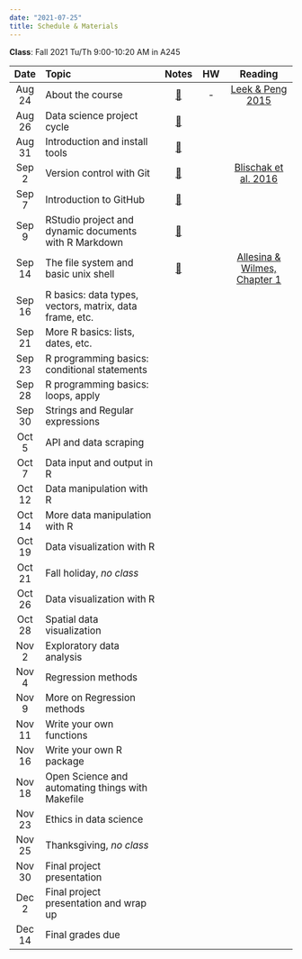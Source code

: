 ```yaml
---
date: "2021-07-25"
title: Schedule & Materials
---
```


**Class**: Fall 2021 Tu/Th 9:00-10:20 AM in A245


<style>
table th:first-of-type {
    width: 11%;
}
table th:nth-of-type(2) {
    width: 45%;
}
table th:nth-of-type(3) {
    width: 9%;
}
table th:nth-of-type(4) {
    width: 10%;
}
table th:nth-of-type(5) {
    width: 25%;
}
td, th {
   font-size: 17px;
}
</style>


|  Date  | Topic                                                   | Notes | HW  | Reading |
| :----: | :------------------------------------------------------ | :---: | :-: | :-----: |
| Aug 24 | About the course                                        |  <a href="../lectures/01_about/presentation.html" target="_blank">📙</a> |  -  |  <a href="../lectures/01_about/Leek_Peng_2015_what_is_the_Q.pdf" target="_blank">Leek & Peng 2015</a>  |
| Aug 26 | Data science project cycle                              | <a href="../lectures/02_proj_cycle/presentation.html" target="_blank">📙</a> |     |         |
| Aug 31 | Introduction and install tools                          | <a href="../lectures/03_tools/presentation.html" target="_blank">📙</a>  |     |    |
| Sep 2  | Version control with Git                                | <a href="../lectures/04_git/presentation.html" target="_blank">📙</a> |     |  <a href="https://journals.plos.org/ploscompbiol/article?id=10.1371/journal.pcbi.1004668" target="_blank">Blischak et al. 2016</a>  |
| Sep 7  | Introduction to GitHub                                  | <a href="../lectures/05_github/presentation.html" target="_blank">📙</a>      |     |         |
| Sep 9  | RStudio project and dynamic documents with R Markdown   | <a href="../lectures/06_rmd/presentation.html" target="_blank">📙</a>      |     |         |
| Sep 14 | The file system and basic unix shell                    | <a href="../lectures/07_bash/presentation.html" target="_blank">📙</a>      |   | <a href="http://computingskillsforbiologists.com/wp-content/uploads/2018/12/ComputingSkillsforBiologists_Chapter1.pdf" target="_blank">Allesina & Wilmes, Chapter 1</a>    |
| Sep 16 | R basics: data types, vectors, matrix, data frame, etc. |       |     |         |
| Sep 21 | More R basics: lists, dates, etc.                       |       |     |         |
| Sep 23 | R programming basics: conditional statements            |       |     |         |
| Sep 28 | R programming basics: loops, apply                      |       |     |         |
| Sep 30 | Strings and Regular expressions                         |       |     |         |
| Oct 5  | API and data scraping                                   |       |     |         |
| Oct 7  | Data input and output in R                              |       |     |         |
| Oct 12 | Data manipulation with R                                |       |     |         |
| Oct 14 | More data manipulation with R                           |       |     |         |
| Oct 19 | Data visualization with R                               |       |     |         |
| Oct 21 | Fall holiday, _no class_                                |       |     |         |
| Oct 26 | Data visualization with R                               |       |     |         |
| Oct 28 | Spatial data visualization                              |       |     |         |
| Nov 2  | Exploratory data analysis                               |       |     |         |
| Nov 4  | Regression methods                                      |       |     |         |
| Nov 9  | More on Regression methods                              |       |     |         |
| Nov 11 | Write your own functions                                |       |     |         |
| Nov 16 | Write your own R package                                |       |     |         |
| Nov 18 | Open Science and automating things with Makefile        |       |     |         |
| Nov 23 | Ethics in data science                                  |       |     |         |
| Nov 25 | Thanksgiving, _no class_                                |       |     |         |
| Nov 30 | Final project presentation                              |       |     |         |
| Dec 2  | Final project presentation and wrap up                  |       |     |         |
| Dec 14 | Final grades due                                        |       |     |         |
